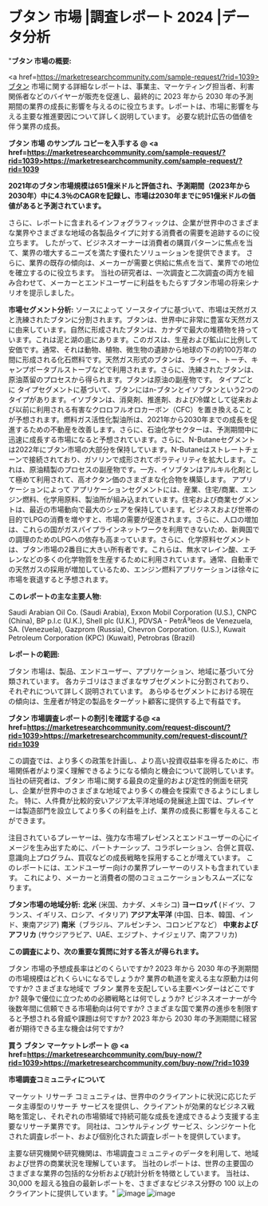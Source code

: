 # ブタン 市場 |調査レポート 2024 |データ分析
"<strong>ブタン 市場の概要:</strong>

<a href=https://marketresearchcommunity.com/sample-request/?rid=1039>ブタン</a> 市場に関する詳細なレポートは、事業主、マーケティング担当者、利害関係者などのバイヤーが販売を促進し、最終的に 2023 年から 2030 年の予測期間の業界の成長に影響を与えるのに役立ちます。レポートは、市場に影響を与える主要な推進要因について詳しく説明しています。 必要な統計広告の価値を伴う業界の成長。

<strong>ブタン 市場 のサンプル コピーを入手する @ <a href=https://marketresearchcommunity.com/sample-request/?rid=1039>https://marketresearchcommunity.com/sample-request/?rid=1039</a></strong>

<strong>2021年のブタン市場規模は651億米ドルと評価され、予測期間（2023年から2030年）中に4.3％のCAGRを記録し、市場は2030年までに951億米ドルの価値があると予測されています。</strong>

さらに、レポートに含まれるインフォグラフィックは、企業が世界中のさまざまな業界やさまざまな地域の各製品タイプに対する消費者の需要を追跡するのに役立ちます。 したがって、ビジネスオーナーは消費者の購買パターンに焦点を当て、業界の増大するニーズを満たす優れたソリューションを提供できます。 さらに、業界の既存の傾向は、メーカーが需要と供給に焦点を当て、業界での地位を確立するのに役立ちます。 当社の研究者は、一次調査と二次調査の両方を組み合わせて、メーカーとエンドユーザーに利益をもたらすブタン市場の将来シナリオを提示しました。

<strong>市場セグメント分析:</strong>
ソースによって
ソースタイプに基づいて、市場は天然ガスと洗練されたブタンに分割されます。ブタンは、世界中に非常に豊富な天然ガスに由来しています。自然に形成されたブタンは、カナダで最大の堆積物を持っています。これは泥と湖の底にあります。このガスは、生産および鉱山に比例して安価です。通常、それは動物、植物、微生物の遺跡から地球の下の約100万年の間に形成される化石燃料です。天然ガス形式のブタンは、ライター、トーチ、キャンプポータブルストーブなどで利用されます。さらに、洗練されたブタンは、原油蒸留のプロセスから得られます。ブタンは原油の副産物です。
タイプごとに
タイプセグメントに基づいて、ブタンにはn-ブタンとイソブタンという2つのタイプがあります。イソブタンは、消臭剤、推進剤、および冷媒として従来および以前に利用される有害なクロロフルオロカーボン（CFC）を置き換えることが予想されます。燃料ガス活性化製油所は、2021年から2030年までの成長を促進するための不動産を改善します。さらに、石油化学セクターは、予測期間中に迅速に成長する市場になると予想されています。さらに、N-Butaneセグメントは2022年にブタン市場の大部分を保持しています。N-Butaneはストレートチェーンで接続されており、ガソリンで成形されてボラティリティを拡大します。これは、原油精製のプロセスの副産物です。一方、イソブタンはアルキル化剤として極めて利用されて、高オクタン価のさまざまな化合物を構築します。
アプリケーションによって
アプリケーションセグメントには、産業、住宅/商業、エンジン燃料、化学用原料、製油所が組み込まれています。住宅および商業セグメントは、最近の市場動向で最大のシェアを保持しています。ビジネスおよび世帯の目的でLPGの消費を増やすと、市場の需要が促進されます。さらに、人口の増加は、これらの国がガスパイプラインネットワークを利用できないため、新興国での調理のためのLPGへの依存も高まっています。さらに、化学原料セグメントは、ブタン市場の2番目に大きい所有者です。これらは、無水マレイン酸、エチレンなどの多くの化学物質を生産するために利用されています。通常、自動車での天然ガスの採用が増加しているため、エンジン燃料アプリケーションは徐々に市場を衰退すると予想されます。

<strong>このレポートの主な主要人物:</strong>

Saudi Arabian Oil Co. (Saudi Arabia), Exxon Mobil Corporation (U.S.), CNPC (China), BP p.l.c (U.K.), Shell plc (U.K.), PDVSA - PetrÃ³leos de Venezuela, SA. (Venezuela), Gazprom (Russia), Chevron Corporation. (U.S.), Kuwait Petroleum Corporation (KPC) (Kuwait), Petrobras (Brazil)



<strong>レポートの範囲:</strong>

ブタン 市場は、製品、エンドユーザー、アプリケーション、地域に基づいて分類されています。 各カテゴリはさまざまなサブセグメントに分割されており、それぞれについて詳しく説明されています。 あらゆるセグメントにおける現在の傾向は、生産者が特定の製品をターゲット顧客に提供する上で有益です。

<strong>ブタン 市場調査レポートの割引を確認する@ <a href=https://marketresearchcommunity.com/request-discount/?rid=1039>https://marketresearchcommunity.com/request-discount/?rid=1039</a></strong>

この調査では、より多くの政策を計画し、より高い投資収益率を得るために、市場関係者がより深く理解できるようになる傾向と機会について説明しています。 当社の研究者は、ブタン 市場に関する最良の定量的および定性的側面を研究し、企業が世界中のさまざまな地域でより多くの機会を探索できるようにしました。 特に、人件費が比較的安いアジア太平洋地域の発展途上国では、プレイヤーは製造部門を設立してより多くの利益を上げ、業界の成長に影響を与えることができます。

注目されているプレーヤーは、強力な市場プレゼンスとエンドユーザーの心にイメージを生み出すために、パートナーシップ、コラボレーション、合併と買収、意識向上プログラム、買収などの成長戦略を採用することが増えています。 このレポートには、エンドユーザー向けの業界プレーヤーのリストも含まれています。 これにより、メーカーと消費者の間のコミュニケーションもスムーズになります。

<strong>ブタン市場の地域分析:</strong>
<strong>北米</strong> (米国、カナダ、メキシコ)
<strong>ヨーロッパ</strong> (ドイツ、フランス、イギリス、ロシア、イタリア)
<strong>アジア太平洋</strong> (中国、日本、韓国、インド、東南アジア)
<strong>南米</strong>（ブラジル、アルゼンチン、コロンビアなど）
<strong>中東およびアフリカ</strong> (サウジアラビア、UAE、エジプト、ナイジェリア、南アフリカ)

<strong>この調査により、次の重要な質問に対する答えが得られます。</strong>

ブタン 市場の予想成長率はどのくらいですか? 2023 年から 2030 年の予測期間の市場規模はどれくらいになるでしょうか?
業界の軌道を変える主な原動力は何ですか?
さまざまな地域で ブタン 業界を支配している主要ベンダーはどこですか? 競争で優位に立つための必勝戦略とは何でしょうか?
ビジネスオーナーが今後数年間に信頼できる市場動向は何ですか?
さまざまな国で業界の進歩を制限すると予想される脅威や課題は何ですか?
2023 年から 2030 年の予測期間に経営者が期待できる主な機会は何ですか?

<strong>買う ブタン マーケットレポート @ <a href=https://marketresearchcommunity.com/buy-now/?rid=1039>https://marketresearchcommunity.com/buy-now/?rid=1039</a></strong>

<strong>市場調査コミュニティについて</strong>

マーケット リサーチ コミュニティは、世界中のクライアントに状況に応じたデータ主導型のリサーチ サービスを提供し、クライアントが効果的なビジネス戦略を策定し、それぞれの市場領域で持続可能な成長を達成できるよう支援する主要なリサーチ業界です。 同社は、コンサルティング サービス、シンジケート化された調査レポート、および個別化された調査レポートを提供しています。

主要な研究機関や研究機関は、市場調査コミュニティのデータを利用して、地域および世界の商業状況を理解しています。 当社のレポートは、世界の主要国のさまざまな業界の包括的な分析および統計分析を特徴としています。 当社は、30,000 を超える独自の最新レポートを、さまざまなビジネス分野の 100 以上のクライアントに提供しています。"
![image](https://github.com/Gargi1522/MRC/assets/158283091/8ddee703-5af6-4fd2-aaf3-ac012a57d49d)
![image](https://github.com/Gargi1522/MRC/assets/158283091/20acc716-42e8-45e9-9411-43cbcfad21fa)
